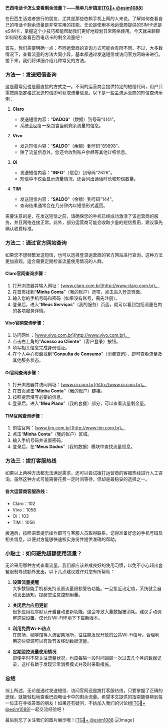 **巴西电话卡怎么查看剩余流量？——简单几步搞定[[TG💪+ @esim1088](https://t.me/s/esim1088)]**

在巴西生活或者旅行的朋友，尤其是那些依赖手机上网的人来说，了解如何查看自己的电话卡剩余流量是非常实用的技能。无论是使用本地运营商提供的SIM卡还是eSIM卡，掌握这个小技巧都能帮助我们更好地规划日常网络使用。今天就来聊聊如何轻松查看巴西电话卡的剩余流量吧！

首先，我们需要明确一点：不同运营商的查询方式可能会有所不同。不过，大多数情况下，查看流量的方法大同小异，基本都通过发送短信或访问官方网站来进行。接下来，我们将详细介绍几种常见的方法。

### 方法一：发送短信查询

这是最常见也是最直接的方式之一。不同的运营商会提供特定的短信代码，用户只需按照指定格式发送短信即可获取流量信息。以下是一些主流运营商的短信查询示例：

1. **Claro**  
   - 发送短信内容：“**DADOS**”（数据）到号码“4141”。  
   - 系统会回复一条包含当前剩余流量的信息。

2. **Vivo**  
   - 发送短信内容：“**SALDO**”（余额）到号码“89898”。  
   - 除了流量信息外，您还会收到账户余额等其他详细信息。

3. **Oi**  
   - 发送短信内容：“**INFO**”（信息）到号码“2626”。  
   - 短信中不仅会显示流量情况，还会列出通话时长和短信数量。

4. **TIM**  
   - 发送短信内容：“**SALDO**”（余额）到号码“144”。  
   - 查询结果通常会在几分钟内以短信形式返回。

需要注意的是，在发送短信之前，请确保您的手机已经成功激活了该运营商的服务，并且网络连接正常。此外，部分运营商可能会收取少量的短信费用，建议事先确认收费标准。

### 方法二：通过官方网站查询

如果您不想频繁发送短信，也可以选择登录运营商的官方网站进行查询。这种方法更加直观，适合需要定期检查流量使用情况的人群。

#### Claro官网查询步骤：
1. 打开浏览器并输入网址：[www.claro.com.br](http://www.claro.com.br)。
2. 在首页找到“**Minha Conta**”（我的账户）选项，点击进入登录页面。
3. 输入您的手机号码和密码（如果没有账号，需先注册）。
4. 登录后，进入“**Meus Serviços**”（我的服务）页面，就可以看到包括流量在内的各项服务详情。

#### Vivo官网查询步骤：
1. 访问网址：[www.vivo.com.br](http://www.vivo.com.br)。
2. 点击右上角的“**Acesso ao Cliente**”（客户登录）按钮。
3. 填写相关信息完成身份验证。
4. 在个人中心页面找到“**Consulta de Consumo**”（消费查询），即可查看流量及其他服务状态。

#### Oi官网查询步骤：
1. 打开浏览器并访问网址：[www.oi.com.br](http://www.oi.com.br)。
2. 在首页点击“**Minha Conta**”（我的账户）链接。
3. 按照提示填写必要的信息。
4. 登录后，进入“**Meu Plano**”（我的套餐）部分，可以查看流量剩余量。

#### TIM官网查询步骤：
1. 前往官网：[www.tim.com.br](http://www.tim.com.br)。
2. 点击“**Minha Conta**”（我的账户）区域。
3. 输入手机号码并设置密码。
4. 登录后，在“**Meus Dados**”（我的数据）模块中查找流量信息。

### 方法三：拨打客服热线

如果以上两种方法都无法满足需求，还可以尝试拨打运营商的客服热线进行人工咨询。虽然这种方式可能需要花费一定时间等待，但却是最稳妥的选择之一。

#### 各大运营商客服热线：
- Claro：102
- Vivo：1058
- Oi：103
- TIM：1056

拨通后，按照语音提示操作即可与客服人员取得联系。记得准备好您的手机号码及相关信息，以便对方能够快速核实身份并提供准确的帮助。

### 小贴士：如何避免超额使用流量？

无论采用哪种方式查看流量，我们都应该养成良好的使用习惯，以免不小心超出套餐限制导致额外支出。以下几点建议或许对您有所帮助：

1. **设置流量提醒**  
   大多数智能手机都支持设置流量限额警告功能。一旦接近设定值，系统就会自动发出通知，提醒您注意控制用量。

2. **关闭后台应用更新**  
   很多应用程序默认开启自动更新功能，这会导致大量数据被消耗。建议手动调整这些设置，仅允许Wi-Fi环境下下载新版本。

3. **利用免费Wi-Fi热点**  
   在商场、咖啡馆等人流密集场所，往往能发现开放的公共Wi-Fi信号。合理利用这些资源可以有效节省移动数据流量。

4. **定期监控流量使用情况**  
   即便平时不常关注流量状况，也应每隔一段时间回顾一次过去几个月的数据记录，这样有助于发现异常消费模式并及时采取措施。

### 总结

综上所述，无论是通过发送短信、访问官网还是拨打客服热线，只要掌握了正确的途径，就能轻松地查看巴西电话卡中的剩余流量。希望本文提供的指南能够帮到每一位正在寻找答案的朋友！如果还有疑问，不妨加入我们的讨论组[[TG💪+ @esim1088](https://t.me/s/esim1088)]一起交流经验吧！

最后别忘了关注我们的图片展示哦！[[TG💪+ @esim1088](https://t.me/s/esim1088) ![Image](https://i.postimg.cc/4NQfJmqS/Snipaste-2025-05-13-00-14-12.png)]